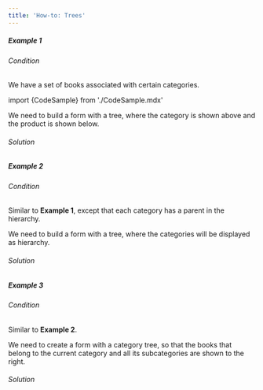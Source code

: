 ```yaml
---
title: 'How-to: Trees'
---
```


##### Example 1

###### Condition

We have a set of books associated with certain categories.

import {CodeSample} from './CodeSample.mdx'

<CodeSample url="http://documentation.lsfusion.org:5000/sample?file=UseCaseTree&block=sample1"/>

We need to build a form with a tree, where the category is shown above and the product is shown below.

###### Solution

<CodeSample url="http://documentation.lsfusion.org:5000/sample?file=UseCaseTree&block=solution1"/>

##### Example 2

###### Condition

Similar to **Example 1**, except that each category has a parent in the hierarchy.

<CodeSample url="http://documentation.lsfusion.org:5000/sample?file=UseCaseTree&block=sample2"/>

We need to build a form with a tree, where the categories will be displayed as hierarchy.

###### Solution

<CodeSample url="http://documentation.lsfusion.org:5000/sample?file=UseCaseTree&block=solution2"/>

##### Example 3

###### Condition

Similar to **Example 2**.

We need to create a form with a category tree, so that the books that belong to the current category and all its subcategories are shown to the right.

###### Solution

<CodeSample url="http://documentation.lsfusion.org:5000/sample?file=UseCaseTree&block=solution3"/>
